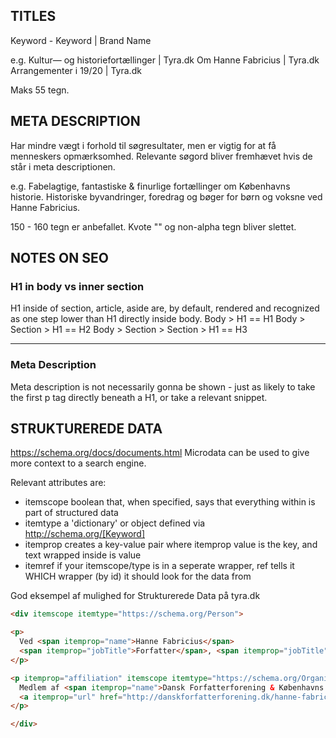 ## TITLES
Keyword - Keyword | Brand Name

e.g.
Kultur— og historiefortællinger | Tyra.dk
Om Hanne Fabricius | Tyra.dk
Arrangementer i 19/20 | Tyra.dk

Maks 55 tegn.


## META DESCRIPTION
Har mindre vægt i forhold til søgresultater, men er vigtig for at få menneskers opmærksomhed.
Relevante søgord bliver fremhævet hvis de står i meta descriptionen.

e.g.
Fabelagtige, fantastiske & finurlige fortællinger om Københavns historie. Historiske byvandringer, foredrag og bøger for børn og voksne ved Hanne Fabricius.

150 - 160 tegn er anbefallet.
Kvote "" og non-alpha tegn bliver slettet.


## NOTES ON SEO
### H1 in body vs inner section
H1 inside of section, article, aside are, by default, rendered and recognized as one step lower than H1 directly inside body.
  Body > H1 == H1
  Body > Section > H1 == H2
  Body > Section > Section > H1 == H3

---
### Meta Description
Meta description is not necessarily gonna be shown - just as likely to take the first p tag directly beneath a H1, or take a relevant snippet.


## STRUKTUREREDE DATA
https://schema.org/docs/documents.html
Microdata can be used to give more context to a search engine.

Relevant attributes are:
* itemscope
  boolean that, when specified, says that everything within is part of structured data
* itemtype
  a 'dictionary' or object defined via http://schema.org/[Keyword]
* itemprop
  creates a key-value pair where itemprop value is the key, and text wrapped inside is value
* itemref
  if your itemscope/type is in a seperate wrapper, ref tells it WHICH wrapper (by id) it should look for the data from


God eksempel af mulighed for Strukturerede Data på tyra.dk
```html
<div itemscope itemtype="https://schema.org/Person">

<p>
  Ved <span itemprop="name">Hanne Fabricius</span>
  <span itemprop="jobTitle">Forfatter</span>, <span itemprop="jobTitle">historiefortæller</span>, <span itemprop="jobTitle">forlægger</span> og <span itemprop="jobTitle">arkæolog</span>
</p>

<p itemprop="affiliation" itemscope itemtype="https://schema.org/Organization">
  Medlem af <span itemprop="name">Dansk Forfatterforening & Københavns Byvandrerlaug</span>
  <a itemprop="url" href="http://danskforfatterforening.dk/hanne-fabricius-4297/">Hanne Fabricius på danskforfatterforening.dk</a>
</p>

</div>
```